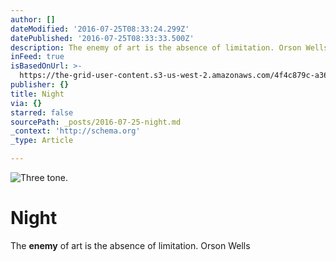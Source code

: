 ```yaml
---
author: []
dateModified: '2016-07-25T08:33:24.299Z'
datePublished: '2016-07-25T08:33:33.500Z'
description: The enemy of art is the absence of limitation. Orson Wells
inFeed: true
isBasedOnUrl: >-
  https://the-grid-user-content.s3-us-west-2.amazonaws.com/4f4c879c-a366-4242-933c-8afcc29d41d2.jpg
publisher: {}
title: Night
via: {}
starred: false
sourcePath: _posts/2016-07-25-night.md
_context: 'http://schema.org'
_type: Article

---
```

![Three tone.](https://imgflo.herokuapp.com/graph/vahj1ThiexotieMo/ac3df1b66d4ce88c6788e6e02ab511fe/croprotate.jpg?cropheight=1079&cropwidth=1628&degrees=0&input=https://the-grid-user-content.s3-us-west-2.amazonaws.com/f394b851-bac9-4167-8be6-87fe67115214.jpg&x=0&y=0)

# Night

The **enemy** of art is the absence of limitation. Orson Wells